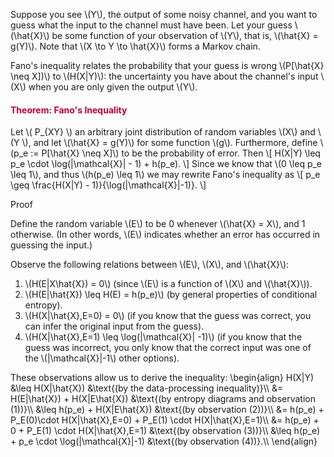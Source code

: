 <p>Suppose you see \(Y\), the output of some noisy channel, and you want to guess what the input to the channel must have been. Let your guess \(\hat{X}\) be some function of your observation of \(Y\), that is, \(\hat{X} = g(Y)\). Note that \(X \to Y \to \hat{X}\) forms a Markov chain.</p>
<p>Fano's inequality relates the probability that your guess is wrong \(P[\hat{X} \neq X])\) to \(H(X|Y)\): the uncertainty you have about the channel's input \(X\) when you are only given the output \(Y\).</p>
<div class="content-box pad-box-mini border border-trbl border-round">
<h4 style="color: #bc0031;"><strong>Theorem: Fano's Inequality</strong></h4>
Let \( P_{XY} \) an arbitrary joint distribution of random variables \(X\) and \(Y \), and let \(\hat{X} = g(Y)\) for some function \(g\). Furthermore, define \(p_e := P[\hat{X} \neq X]\) to be the probability of error. Then \[ H(X|Y) \leq p_e \cdot \log(|\mathcal{X}| - 1) + h(p_e). \] Since we know that \(0 \leq p_e \leq 1\), and thus \(h(p_e) \leq 1\) we may rewrite Fano's inequality as \[ p_e \geq \frac{H(X|Y) - 1)}{\log(|\mathcal{X}|-1)}. \]
<p><span class="element_toggler" role="button" aria-controls="group7" aria-label="Toggler" aria-expanded="false"><span class="Button">Proof</span></span></p>
<div id="group7" style="">
<div class="content-box">
<p>Define the random variable \(E\) to be 0 whenever \(\hat{X} = X\), and 1 otherwise. (In other words, \(E\) indicates whether an error has occurred in guessing the input.)</p>
<p>Observe the following relations between \(E\), \(X\), and \(\hat{X}\):</p>
<ol>
<li>\(H(E|X\hat{X}) = 0\) (since \(E\) is a function of \(X\) and \(\hat{X}\)).</li>
<li>\(H(E|\hat{X}) \leq H(E) = h(p_e)\) (by general properties of conditional entropy).</li>
<li>\(H(X|\hat{X},E=0) = 0\) (if you know that the guess was correct, you can infer the original input from the guess).</li>
<li>\(H(X|\hat{X},E=1) \leq \log(|\mathcal{X}| -1)\) (if you know that the guess was incorrect, you only know that the correct input was one of the \(|\mathcal{X}|-1\) other options).</li>
</ol>
<p>These observations allow us to derive the inequality: \begin{align} H(X|Y) &amp;\leq H(X|\hat{X}) &amp;\text{(by the data-processing inequality)}\\ &amp;= H(E|\hat{X}) + H(X|E\hat{X}) &amp;\text{(by entropy diagrams and observation (1))}\\ &amp;\leq h(p_e) + H(X|E\hat{X}) &amp;\text{(by observation (2))}\\ &amp;= h(p_e) + P_E(0)\cdot H(X|\hat{X},E=0) + P_E(1) \cdot H(X|\hat{X},E=1)\\ &amp;= h(p_e) + 0 + P_E(1) \cdot H(X|\hat{X},E=1) &amp;\text{(by observation (3))}\\ &amp;\leq h(p_e) + p_e \cdot \log(|\mathcal{X}|-1) &amp;\text{(by observation (4))}.\\ \end{align}</p>
</div>
</div>
</div>